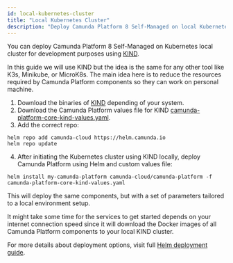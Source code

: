 ```yaml
---
id: local-kubernetes-cluster
title: "Local Kubernetes Cluster"
description: "Deploy Camunda Platform 8 Self-Managed on local Kubernetes cluster"
---
```


You can deploy Camunda Platform 8 Self-Managed on Kubernetes local cluster for development purposes using [KIND](https://kind.sigs.k8s.io/).

In this guide we will use KIND but the idea is the same for any other tool like K3s, Minikube, or MicroK8s. The main idea here is to reduce the resources required by Camunda Platform components so they can work on personal machine.

1. Download the binaries of [KIND](https://kind.sigs.k8s.io/docs/user/quick-start) depending of your system.
2. Download the Camunda Platform values file for KIND [camunda-platform-core-kind-values.yaml](https://github.com/camunda/camunda-platform-helm/blob/main/kind/camunda-platform-core-kind-values.yaml).
3. Add the correct repo:

```
helm repo add camunda-cloud https://helm.camunda.io
helm repo update
```

4. After initiating the Kubernetes cluster using KIND locally, deploy Camunda Platform using Helm and custom values file:

```
helm install my-camunda-platform camunda-cloud/camunda-platform -f camunda-platform-core-kind-values.yaml
```

This will deploy the same components, but with a set of parameters tailored to a local environment setup.

It might take some time for the services to get started depends on your internet connection speed since it will download the Docker images of all Camunda Platform components to your local KIND cluster.

For more details about deployment options, visit full [Helm deployment guide](../deploy.md).
